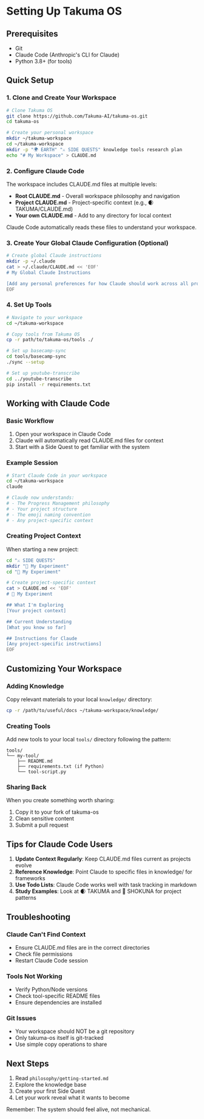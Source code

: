 # Setting Up Takuma OS

## Prerequisites
- Git
- Claude Code (Anthropic's CLI for Claude)
- Python 3.8+ (for tools)

## Quick Setup

### 1. Clone and Create Your Workspace
```bash
# Clone Takuma OS
git clone https://github.com/Takuma-AI/takuma-os.git
cd takuma-os

# Create your personal workspace
mkdir ~/takuma-workspace
cd ~/takuma-workspace
mkdir -p "🌍 EARTH" "⚔️ SIDE QUESTS" knowledge tools research plan
echo "# My Workspace" > CLAUDE.md
```

### 2. Configure Claude Code
The workspace includes CLAUDE.md files at multiple levels:
- **Root CLAUDE.md** - Overall workspace philosophy and navigation
- **Project CLAUDE.md** - Project-specific context (e.g., 🌒 TAKUMA/CLAUDE.md)
- **Your own CLAUDE.md** - Add to any directory for local context

Claude Code automatically reads these files to understand your workspace.

### 3. Create Your Global Claude Configuration (Optional)
```bash
# Create global Claude instructions
mkdir -p ~/.claude
cat > ~/.claude/CLAUDE.md << 'EOF'
# My Global Claude Instructions

[Add any personal preferences for how Claude should work across all projects]
EOF
```

### 4. Set Up Tools
```bash
# Navigate to your workspace
cd ~/takuma-workspace

# Copy tools from Takuma OS
cp -r path/to/takuma-os/tools ./

# Set up basecamp-sync
cd tools/basecamp-sync
./sync --setup

# Set up youtube-transcribe
cd ../youtube-transcribe
pip install -r requirements.txt
```

## Working with Claude Code

### Basic Workflow
1. Open your workspace in Claude Code
2. Claude will automatically read CLAUDE.md files for context
3. Start with a Side Quest to get familiar with the system

### Example Session
```bash
# Start Claude Code in your workspace
cd ~/takuma-workspace
claude

# Claude now understands:
# - The Progress Management philosophy
# - Your project structure
# - The emoji naming convention
# - Any project-specific context
```

### Creating Project Context
When starting a new project:
```bash
cd "⚔️ SIDE QUESTS"
mkdir "🔬 My Experiment"
cd "🔬 My Experiment"

# Create project-specific context
cat > CLAUDE.md << 'EOF'
# 🔬 My Experiment

## What I'm Exploring
[Your project context]

## Current Understanding
[What you know so far]

## Instructions for Claude
[Any project-specific instructions]
EOF
```

## Customizing Your Workspace

### Adding Knowledge
Copy relevant materials to your local `knowledge/` directory:
```bash
cp -r /path/to/useful/docs ~/takuma-workspace/knowledge/
```

### Creating Tools
Add new tools to your local `tools/` directory following the pattern:
```
tools/
└── my-tool/
    ├── README.md
    ├── requirements.txt (if Python)
    └── tool-script.py
```

### Sharing Back
When you create something worth sharing:
1. Copy it to your fork of takuma-os
2. Clean sensitive content
3. Submit a pull request

## Tips for Claude Code Users

1. **Update Context Regularly**: Keep CLAUDE.md files current as projects evolve
2. **Reference Knowledge**: Point Claude to specific files in knowledge/ for frameworks
3. **Use Todo Lists**: Claude Code works well with task tracking in markdown
4. **Study Examples**: Look at 🌒 TAKUMA and 🌅 SHOKUNA for project patterns

## Troubleshooting

### Claude Can't Find Context
- Ensure CLAUDE.md files are in the correct directories
- Check file permissions
- Restart Claude Code session

### Tools Not Working
- Verify Python/Node versions
- Check tool-specific README files
- Ensure dependencies are installed

### Git Issues
- Your workspace should NOT be a git repository
- Only takuma-os itself is git-tracked
- Use simple copy operations to share

## Next Steps
1. Read `philosophy/getting-started.md`
2. Explore the knowledge base
3. Create your first Side Quest
4. Let your work reveal what it wants to become

Remember: The system should feel alive, not mechanical.